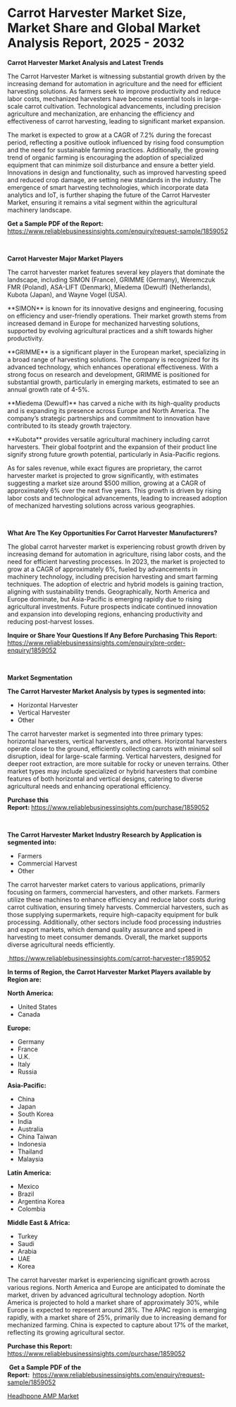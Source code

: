 <p><h1>Carrot Harvester Market Size, Market Share and Global Market Analysis Report, 2025 - 2032</h1></p><p><strong>Carrot Harvester Market Analysis and Latest Trends</strong></p>
<p><p>The Carrot Harvester Market is witnessing substantial growth driven by the increasing demand for automation in agriculture and the need for efficient harvesting solutions. As farmers seek to improve productivity and reduce labor costs, mechanized harvesters have become essential tools in large-scale carrot cultivation. Technological advancements, including precision agriculture and mechanization, are enhancing the efficiency and effectiveness of carrot harvesting, leading to significant market expansion.</p><p>The market is expected to grow at a CAGR of 7.2% during the forecast period, reflecting a positive outlook influenced by rising food consumption and the need for sustainable farming practices. Additionally, the growing trend of organic farming is encouraging the adoption of specialized equipment that can minimize soil disturbance and ensure a better yield. Innovations in design and functionality, such as improved harvesting speed and reduced crop damage, are setting new standards in the industry. The emergence of smart harvesting technologies, which incorporate data analytics and IoT, is further shaping the future of the Carrot Harvester Market, ensuring it remains a vital segment within the agricultural machinery landscape.</p></p>
<p><strong>Get a Sample PDF of the Report:&nbsp;</strong> <a href="https://www.reliablebusinessinsights.com/enquiry/request-sample/1859052?utm_campaign=2132&utm_medium=2&utm_source=Github&utm_content=ia&utm_term=19022025&utm_id=carrot-harvester">https://www.reliablebusinessinsights.com/enquiry/request-sample/1859052</a></p>
<p>&nbsp;</p>
<p><strong>Carrot Harvester Major Market Players</strong></p>
<p><p>The carrot harvester market features several key players that dominate the landscape, including SIMON (France), GRIMME (Germany), Weremczuk FMR (Poland), ASA-LIFT (Denmark), Miedema (Dewulf) (Netherlands), Kubota (Japan), and Wayne Vogel (USA). </p><p>**SIMON** is known for its innovative designs and engineering, focusing on efficiency and user-friendly operations. Their market growth stems from increased demand in Europe for mechanized harvesting solutions, supported by evolving agricultural practices and a shift towards higher productivity. </p><p>**GRIMME** is a significant player in the European market, specializing in a broad range of harvesting solutions. The company is recognized for its advanced technology, which enhances operational effectiveness. With a strong focus on research and development, GRIMME is positioned for substantial growth, particularly in emerging markets, estimated to see an annual growth rate of 4-5%.</p><p>**Miedema (Dewulf)** has carved a niche with its high-quality products and is expanding its presence across Europe and North America. The company’s strategic partnerships and commitment to innovation have contributed to its steady growth trajectory. </p><p>**Kubota** provides versatile agricultural machinery including carrot harvesters. Their global footprint and the expansion of their product line signify strong future growth potential, particularly in Asia-Pacific regions.</p><p>As for sales revenue, while exact figures are proprietary, the carrot harvester market is projected to grow significantly, with estimates suggesting a market size around $500 million, growing at a CAGR of approximately 6% over the next five years. This growth is driven by rising labor costs and technological advancements, leading to increased adoption of mechanized harvesting solutions across various geographies.</p></p>
<p>&nbsp;</p>
<p><strong>What Are The Key Opportunities For Carrot Harvester Manufacturers?</strong></p>
<p><p>The global carrot harvester market is experiencing robust growth driven by increasing demand for automation in agriculture, rising labor costs, and the need for efficient harvesting processes. In 2023, the market is projected to grow at a CAGR of approximately 6%, fueled by advancements in machinery technology, including precision harvesting and smart farming techniques. The adoption of electric and hybrid models is gaining traction, aligning with sustainability trends. Geographically, North America and Europe dominate, but Asia-Pacific is emerging rapidly due to rising agricultural investments. Future prospects indicate continued innovation and expansion into developing regions, enhancing productivity and reducing post-harvest losses.</p></p>
<p><strong>Inquire or Share Your Questions If Any Before Purchasing This Report:</strong> <a href="https://www.reliablebusinessinsights.com/enquiry/pre-order-enquiry/1859052?utm_campaign=2132&utm_medium=2&utm_source=Github&utm_content=ia&utm_term=19022025&utm_id=carrot-harvester">https://www.reliablebusinessinsights.com/enquiry/pre-order-enquiry/1859052</a></p>
<p>&nbsp;</p>
<p><strong>Market Segmentation</strong></p>
<p><strong>The Carrot Harvester Market Analysis by types is segmented into:</strong></p>
<p><ul><li>Horizontal Harvester</li><li>Vertical Harvester</li><li>Other</li></ul></p>
<p><p>The carrot harvester market is segmented into three primary types: horizontal harvesters, vertical harvesters, and others. Horizontal harvesters operate close to the ground, efficiently collecting carrots with minimal soil disruption, ideal for large-scale farming. Vertical harvesters, designed for deeper root extraction, are more suitable for rocky or uneven terrains. Other market types may include specialized or hybrid harvesters that combine features of both horizontal and vertical designs, catering to diverse agricultural needs and enhancing operational efficiency.</p></p>
<p><strong>Purchase this Report:&nbsp;</strong><a href="https://www.reliablebusinessinsights.com/purchase/1859052?utm_campaign=2132&utm_medium=2&utm_source=Github&utm_content=ia&utm_term=19022025&utm_id=carrot-harvester">https://www.reliablebusinessinsights.com/purchase/1859052</a></p>
<p>&nbsp;</p>
<p><strong>The Carrot Harvester Market Industry Research by Application is segmented into:</strong></p>
<p><ul><li>Farmers</li><li>Commercial Harvest</li><li>Other</li></ul></p>
<p><p>The carrot harvester market caters to various applications, primarily focusing on farmers, commercial harvesters, and other markets. Farmers utilize these machines to enhance efficiency and reduce labor costs during carrot cultivation, ensuring timely harvests. Commercial harvesters, such as those supplying supermarkets, require high-capacity equipment for bulk processing. Additionally, other sectors include food processing industries and export markets, which demand quality assurance and speed in harvesting to meet consumer demands. Overall, the market supports diverse agricultural needs efficiently.</p></p>
<p><a href="https://www.reliablebusinessinsights.com/carrot-harvester-r1859052?utm_campaign=2132&utm_medium=2&utm_source=Github&utm_content=ia&utm_term=19022025&utm_id=carrot-harvester">&nbsp;https://www.reliablebusinessinsights.com/carrot-harvester-r1859052</a></p>
<p><strong>In terms of Region, the Carrot Harvester Market Players available by Region are:</strong></p>
<p>
    <p> <strong> North America: </strong>
        <ul>
            <li>United States</li>
            <li>Canada</li>
        </ul>
        </p> 
    <p> <strong> Europe: </strong>
        <ul>
            <li>Germany</li>
            <li>France</li>
            <li>U.K.</li>
            <li>Italy</li>
            <li>Russia</li>
        </ul>
        </p> 
    <p> <strong> Asia-Pacific: </strong>
        <ul>
            <li>China</li>
            <li>Japan</li>
            <li>South Korea</li>
            <li>India</li>
            <li>Australia</li>
            <li>China Taiwan</li>
            <li>Indonesia</li>
            <li>Thailand</li>
            <li>Malaysia</li>
        </ul>
        </p> 
    <p> <strong> Latin America: </strong>
        <ul>
            <li>Mexico</li>
            <li>Brazil</li>
            <li>Argentina Korea</li>
            <li>Colombia</li>
        </ul>
        </p> 
    <p> <strong> Middle East & Africa: </strong>
        <ul>
            <li>Turkey</li>
            <li>Saudi</li>
            <li>Arabia</li>
            <li>UAE</li>
            <li>Korea</li>
        </ul>
    </p>
    </p>
<p><p>The carrot harvester market is experiencing significant growth across various regions. North America and Europe are anticipated to dominate the market, driven by advanced agricultural technology adoption. North America is projected to hold a market share of approximately 30%, while Europe is expected to represent around 28%. The APAC region is emerging rapidly, with a market share of 25%, primarily due to increasing demand for mechanized farming. China is expected to capture about 17% of the market, reflecting its growing agricultural sector.</p></p>
<p><strong>Purchase this Report: </strong><a href="https://www.reliablebusinessinsights.com/purchase/1859052?utm_campaign=2132&utm_medium=2&utm_source=Github&utm_content=ia&utm_term=19022025&utm_id=carrot-harvester">https://www.reliablebusinessinsights.com/purchase/1859052</a></p>
<p>&nbsp;<strong>Get a Sample PDF of the Report:&nbsp;&nbsp;</strong><a href="https://www.reliablebusinessinsights.com/enquiry/request-sample/1859052?utm_campaign=2132&utm_medium=2&utm_source=Github&utm_content=ia&utm_term=19022025&utm_id=carrot-harvester">https://www.reliablebusinessinsights.com/enquiry/request-sample/1859052</a></p>
<p><strong></strong></p>
<p><p><a href="https://github.com/shondapmbau/Market-Research-Report-List-1/blob/main/headhpone-amp-market.md?utm_campaign=2132&utm_medium=2&utm_source=Github&utm_content=ia&utm_term=19022025&utm_id=carrot-harvester">Headhpone AMP Market</a></p></p>